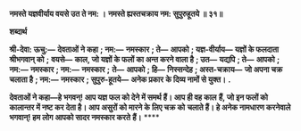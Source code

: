 **नमस्ते यज्ञवीर्याय वयसे उत ते नम: ।** **नमस्ते ह्यस्तचक्राय नम: सुपुरुहूतये ॥ ३१॥** 

**शब्दार्थ** 

**श्री-देवा: ऊचु:—** **देवताओं ने कहा** **; नम:—** **नमस्कार** **; ते—** **आपको** **; यज्ञ-वीर्याय—** **यज्ञों के फलदाता श्रीभगवान् को** **;** **वयसे—** **काल, जो यज्ञों के फलों का अन्त करने वाला है** **; उत—** **यद्यपि** **; ते—** **आपको** **; नम:—** **नमस्कार** **; नम:—** **नमस्कार** **;** **ते—** **आपको** **; हि—** **निस्सन्देह** **; अस्त-चक्राय—** **जो अपना चक्र चलाता है** **; नम:—** **नमस्कार** **; सुपुरु-हूतये—** **अनेक प्रकार** **के दिव्य नामों से युक्त।** **.** 

**देवताओं ने कहा—हे भगवन्! आप यज्ञ फल को देने में समर्थ हैं। आप ही वह काल** **हैं, जो इन फलों को कालान्तर में नष्ट कर देता है। आप असुरों को मारने के लिए चक्र को** **चलाते हैं। हे अनेक नामधारण करनेवाले भगवान्! हम लोग आपको सादर नमस्कार करते** **हैं।** **** 